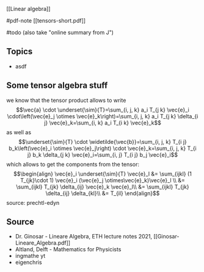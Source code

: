 [[Linear algebra]]


#pdf-note [[tensors-short.pdf]]

#todo (also take "online summary from J")


## Topics
- asdf



## Some tensor algebra stuff
we know that the tensor product allows to write
$$\vec{a} \cdot \underset{\sim}{T}=\sum_{i, j, k} a_i T_{j k} \vec{e}_i \cdot\left(\vec{e}_j \otimes \vec{e}_k\right)=\sum_{i, j, k} a_i T_{j k} \delta_{i j} \vec{e}_k=\sum_{i, k} a_i T_{i k} \vec{e}_k$$ as well as
$$\underset{\sim}{T} \cdot \widetilde{\vec{b}}=\sum_{i, j, k} T_{i j} b_k\left(\vec{e}_i \otimes \vec{e}_j\right) \cdot \vec{e}_k=\sum_{i, j, k} T_{i j} b_k \delta_{j k} \vec{e}_i=\sum_{i, j} T_{i j} b_j \vec{e}_i$$
which allows to get the components from the tensor:
$$\begin{align}
\vec{e}_i \underset{\sim}{T} \vec{e}_l &= \sum_{ijkl} (1 T_{jk}\cdot 1) \vec{e}_i (\vec{e}_j \otimes\vec{e}_k)\vec{e}_l \\
&= \sum_{ijkl} T_{jk} \delta_{ij} \vec{e}_k \vec{e}_l\\
&= \sum_{ijkl} T_{jk} \delta_{ij} \delta_{kl}\\
&= T_{il}
\end{align}$$
source: prechtl-edyn



## Source
- Dr. Ginosar - Lineare Algebra, ETH lecture notes 2021, [[Ginosar-Lineare_Algebra.pdf]]
- Altland, Delft - Mathematics for Physicists
- ingmathe yt
- eigenchris